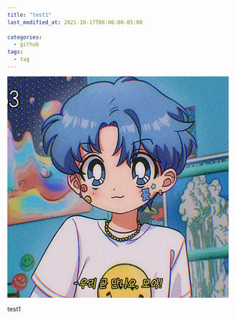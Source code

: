 ```yaml
---
title: "test1"
last_modified_at: 2021-10-17T08:06:00-05:00

categories:
  - github
tags:
  - tag
---
```



![alt](/assets/images/avatar.jpg)

test1
